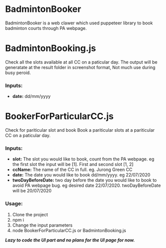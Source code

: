 # BadmintonBooker
BadmintonBooker is a web clawer which used puppeteer library to book badminton courts through PA webpage. 

# BadmintonBooking.js
Check all the slots available at all CC on a paticular day. The output will be generatate at the result folder in screenshot format, Not much use during busy peroid. 
### Inputs: 
* **date:** dd/mm/yyyy

# BookerForParticularCC.js
Check for pariticular slot and book
Book a pariticular slots at a pariticular CC on a paticular day. 
### Inputs: 
* **slot:** The slot you would like to book, count from the PA webpage. eg the first slot the input will be [1]. First and second slot [1, 2]
* **ccName:** The name of the CC in full. eg. Jurong Green CC
* **date:** The date you would like to book dd/mm/yyyy. eg 22/07/2020
* **twoDayBeforeDate:** two day before the date you would like to book to avoid PA webpage bug. eg desired date 22/07/2020. twoDayBeforeDate will be 20/07/2020

### Usage:
1. Clone the project 
2. npm i 
3. Change the input parameters
4. node BookerForParticularCC.js or BadmintonBooking.js

***Lazy to code the UI part and no plans for the UI page for now.***
